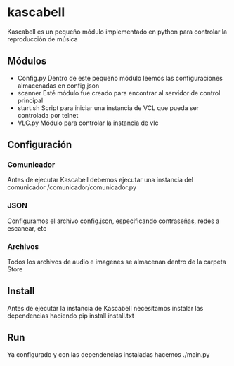 # kascabell

Kascabell es un pequeño módulo implementado en python para controlar la reproducción de música

## Módulos
* Config.py
	Dentro de este pequeño módulo leemos las configuraciones almacenadas en config.json
* scanner
	Esté módulo fue creado para encontrar al servidor de control principal
* start.sh
	Script para iniciar una instancia de VCL que pueda ser controlada por telnet
* VLC.py
	Módulo para controlar la instancia de vlc

## Configuración
### Comunicador 
Antes de ejecutar Kascabell debemos ejecutar una instancia del comunicador /comunicador/comunicador.py

### JSON
Configuramos el archivo config.json, especificando contraseñas, redes a escanear, etc

### Archivos
Todos los archivos de audio e imagenes se almacenan dentro de la carpeta Store

## Install
Antes de ejecutar la instancia de Kascabell necesitamos instalar las dependencias haciendo pip install install.txt

## Run
Ya configurado y con las dependencias instaladas hacemos ./main.py



